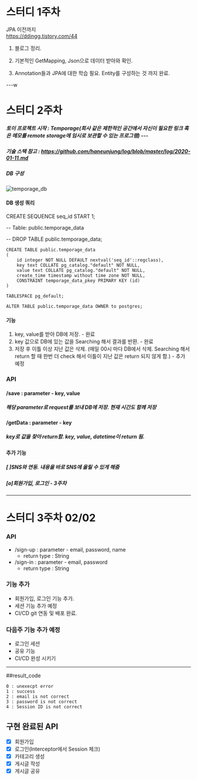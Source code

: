 # 스터디 1주차

JPA 이전까지  
https://ddingg.tistory.com/44  

1. 블로그 정리.

2. 기본적인 GetMapping, Json으로 데이터 받아와 확인.

3. Annotation들과 JPA에 대한 학습 필요. Entity를 구성하는 것 까지 완료.

---w

# 스터디 2주차

##### 토이 프로젝트 시작 : Temporage(회사 같은 제한적인 공간에서 자신이 필요한 링크 혹은 메모를 remote storage에 임시로 보관할 수 있는 프로그램) ---
##### 기술 스택 참고 : https://github.com/haneunjung/log/blob/master/log/2020-01-11.md 
##### DB 구성  
![temporage_db](https://user-images.githubusercontent.com/29707967/72516191-9be4cd80-3894-11ea-8d1b-1f4ab56da826.png)

#### DB 생성 쿼리  
CREATE SEQUENCE seq_id START 1; 

-- Table: public.temporage_data

-- DROP TABLE public.temporage_data;
```
CREATE TABLE public.temporage_data   
(
    id integer NOT NULL DEFAULT nextval('seq_id'::regclass),
    key text COLLATE pg_catalog."default" NOT NULL,
    value text COLLATE pg_catalog."default" NOT NULL,
    create_time timestamp without time zone NOT NULL,
    CONSTRAINT temporage_data_pkey PRIMARY KEY (id)
)

TABLESPACE pg_default;

ALTER TABLE public.temporage_data OWNER to postgres;

```

#### 기능
1. key, value를 받아 DB에 저장. - 완료
2. key 값으로 DB에 있는 값을 Searching 해서 결과를 반환. - 완료
3. 저장 후 이틀 이상 지난 값은 삭제. (매일 00시 마다 DB에서 삭제. Searching 해서 return 할 때 한번 더 check 해서 이틀이 지난 값은 return 되지 않게 함.) - 추가 예정

### API
#### /save : parameter - key, value
##### 해당 parameter로 request를 보내 DB에 저장. 현재 시간도 함께 저장
#### /getData : parameter - key
##### key로 값을 찾아 return함. key, value, datetime이 return 됨.

#### 추가 기능
##### [ ]SNS와 연동. 내용을 바로 SNS에 올릴 수 있게 해줌
##### [o]회원가입, 로그인 - 3주차  

---

# 스터디 3주차 02/02
### API
- /sign-up : parameter - email, password, name 
    - return type : String 
- /sign-in : parameter - email, password 
    - return type : String

### **기능 추가**
- 회원가입, 로그인 기능 추가. 
- 세션 기능 추가 예정 
- CI/CD git 연동 및 배포 완료. 

### **다음주 기능 추가 예정**
- 로그인 세션
- 공유 기능
- CI/CD 완성 시키기

---

##result_code

```
0 : unexecpt error
1 : success
2 : email is not correct
3 : password is not correct
4 : Session ID is not correct 
```

## 구현 완료된 API
- [x] 회원가입
- [x] 로그인(Interceptor에서 Session 체크)
- [x] 카테고리 생성
- [x] 게시글 작성
- [x] 게시글 공유
